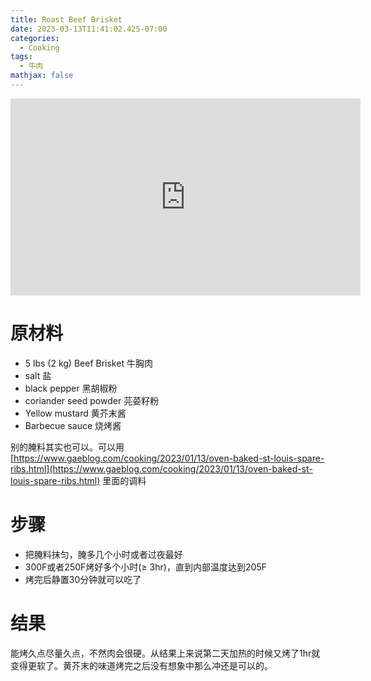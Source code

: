 ```yaml
---
title: Roast Beef Brisket
date: 2023-03-13T11:41:02.425-07:00
categories:
  - Cooking
tags:
  - 牛肉
mathjax: false
---
```

<iframe width="560" height="315" src="https://www.youtube.com/embed/dVtrJYSdVo0" title="YouTube video player" frameborder="0" allow="accelerometer; autoplay; clipboard-write; encrypted-media; gyroscope; picture-in-picture; web-share" allowfullscreen></iframe>

# 原材料

- 5 lbs (2 kg) Beef Brisket 牛胸肉
- salt 盐
- black pepper 黑胡椒粉
- coriander seed powder 芫荽籽粉 
- Yellow mustard 黄芥末酱
- Barbecue sauce 烧烤酱 

别的腌料其实也可以。可以用[https://www.gaeblog.com/cooking/2023/01/13/oven-baked-st-louis-spare-ribs.html](https://www.gaeblog.com/cooking/2023/01/13/oven-baked-st-louis-spare-ribs.html) 里面的调料





# 步骤

- 把腌料抹匀，腌多几个小时或者过夜最好
- 300F或者250F烤好多个小时(≥ 3hr)，直到内部温度达到205F
- 烤完后静置30分钟就可以吃了

# 结果

能烤久点尽量久点，不然肉会很硬。从结果上来说第二天加热的时候又烤了1hr就变得更软了。黄芥末的味道烤完之后没有想象中那么冲还是可以的。








